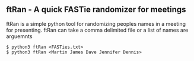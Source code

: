 ## ftRan - A quick FASTie randomizer for meetings
ftRan is a simple python tool for randomizing peoples names in a meeting for presenting. ftRan can take a comma delimited file or a list of names are arguemnts

```
$ python3 ftRan <FASTies.txt>
$ python3 ftRan <Martin James Dave Jennifer Dennis>
```
